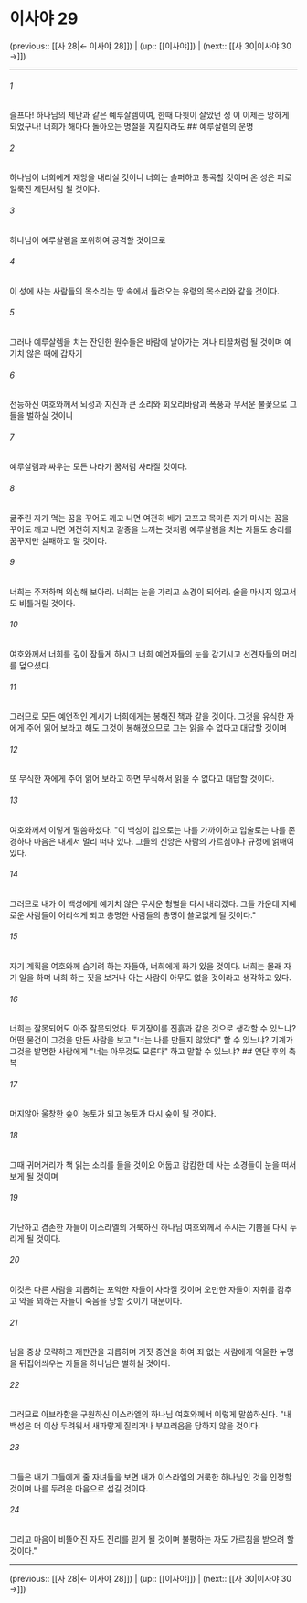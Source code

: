 # 이사야 29

(previous:: [[사 28|← 이사야 28]]) | (up:: [[이사야]]) | (next:: [[사 30|이사야 30 →]])

***




###### 1 

슬프다! 하나님의 제단과 같은 예루살렘이여, 한때 다윗이 살았던 성 이 이제는 망하게 되었구나! 너희가 해마다 돌아오는 명절을 지킬지라도 ## 예루살렘의 운명 



###### 2 

하나님이 너희에게 재앙을 내리실 것이니 너희는 슬퍼하고 통곡할 것이며 온 성은 피로 얼룩진 제단처럼 될 것이다. 



###### 3 

하나님이 예루살렘을 포위하여 공격할 것이므로 



###### 4 

이 성에 사는 사람들의 목소리는 땅 속에서 들려오는 유령의 목소리와 같을 것이다. 



###### 5 

그러나 예루살렘을 치는 잔인한 원수들은 바람에 날아가는 겨나 티끌처럼 될 것이며 예기치 않은 때에 갑자기 



###### 6 

전능하신 여호와께서 뇌성과 지진과 큰 소리와 회오리바람과 폭풍과 무서운 불꽃으로 그들을 벌하실 것이니 



###### 7 

예루살렘과 싸우는 모든 나라가 꿈처럼 사라질 것이다. 



###### 8 

굶주린 자가 먹는 꿈을 꾸어도 깨고 나면 여전히 배가 고프고 목마른 자가 마시는 꿈을 꾸어도 깨고 나면 여전히 지치고 갈증을 느끼는 것처럼 예루살렘을 치는 자들도 승리를 꿈꾸지만 실패하고 말 것이다. 



###### 9 

너희는 주저하며 의심해 보아라. 너희는 눈을 가리고 소경이 되어라. 술을 마시지 않고서도 비틀거릴 것이다. 



###### 10 

여호와께서 너희를 깊이 잠들게 하시고 너희 예언자들의 눈을 감기시고 선견자들의 머리를 덮으셨다. 



###### 11 

그러므로 모든 예언적인 계시가 너희에게는 봉해진 책과 같을 것이다. 그것을 유식한 자에게 주어 읽어 보라고 해도 그것이 봉해졌으므로 그는 읽을 수 없다고 대답할 것이며 



###### 12 

또 무식한 자에게 주어 읽어 보라고 하면 무식해서 읽을 수 없다고 대답할 것이다. 



###### 13 

여호와께서 이렇게 말씀하셨다. "이 백성이 입으로는 나를 가까이하고 입술로는 나를 존경하나 마음은 내게서 멀리 떠나 있다. 그들의 신앙은 사람의 가르침이나 규정에 얽매여 있다. 



###### 14 

그러므로 내가 이 백성에게 예기치 않은 무서운 형벌을 다시 내리겠다. 그들 가운데 지혜로운 사람들이 어리석게 되고 총명한 사람들의 총명이 쓸모없게 될 것이다." 



###### 15 

자기 계획을 여호와께 숨기려 하는 자들아, 너희에게 화가 있을 것이다. 너희는 몰래 자기 일을 하며 너희 하는 짓을 보거나 아는 사람이 아무도 없을 것이라고 생각하고 있다. 



###### 16 

너희는 잘못되어도 아주 잘못되었다. 토기장이를 진흙과 같은 것으로 생각할 수 있느냐? 어떤 물건이 그것을 만든 사람을 보고 "너는 나를 만들지 않았다" 할 수 있느냐? 기계가 그것을 발명한 사람에게 "너는 아무것도 모른다" 하고 말할 수 있느냐? ## 연단 후의 축복 



###### 17 

머지않아 울창한 숲이 농토가 되고 농토가 다시 숲이 될 것이다. 



###### 18 

그때 귀머거리가 책 읽는 소리를 들을 것이요 어둡고 캄캄한 데 사는 소경들이 눈을 떠서 보게 될 것이며 



###### 19 

가난하고 겸손한 자들이 이스라엘의 거룩하신 하나님 여호와께서 주시는 기쁨을 다시 누리게 될 것이다. 



###### 20 

이것은 다른 사람을 괴롭히는 포악한 자들이 사라질 것이며 오만한 자들이 자취를 감추고 악을 꾀하는 자들이 죽음을 당할 것이기 때문이다. 



###### 21 

남을 중상 모략하고 재판관을 괴롭히며 거짓 증언을 하여 죄 없는 사람에게 억울한 누명을 뒤집어씌우는 자들을 하나님은 벌하실 것이다. 



###### 22 

그러므로 아브라함을 구원하신 이스라엘의 하나님 여호와께서 이렇게 말씀하신다. "내 백성은 더 이상 두려워서 새파랗게 질리거나 부끄러움을 당하지 않을 것이다. 



###### 23 

그들은 내가 그들에게 줄 자녀들을 보면 내가 이스라엘의 거룩한 하나님인 것을 인정할 것이며 나를 두려운 마음으로 섬길 것이다. 



###### 24 

그리고 마음이 비뚤어진 자도 진리를 믿게 될 것이며 불평하는 자도 가르침을 받으려 할 것이다."

***

(previous:: [[사 28|← 이사야 28]]) | (up:: [[이사야]]) | (next:: [[사 30|이사야 30 →]])
